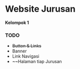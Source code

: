 # Website Jurusan
__Kelompok 1__ 
### TODO
* ~~Button & Links~~
* Banner 
* Link Navigasi
* ~~Halaman tiap Jurusan
